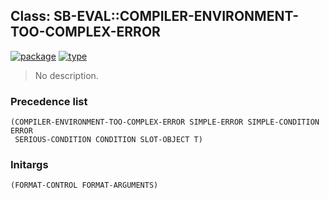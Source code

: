 ## Class: SB-EVAL::COMPILER-ENVIRONMENT-TOO-COMPLEX-ERROR
[![package](https://img.shields.io/badge/Package-SB--EVAL-5f9ea0.svg?style=social&colorA=999999)](../) [![type](https://img.shields.io/badge/Type-Class-5f9ea0.svg?style=social&colorA=999999)](../#class) 

> No description.

### Precedence list
```
(COMPILER-ENVIRONMENT-TOO-COMPLEX-ERROR SIMPLE-ERROR SIMPLE-CONDITION ERROR
 SERIOUS-CONDITION CONDITION SLOT-OBJECT T)
```
### Initargs
```
(FORMAT-CONTROL FORMAT-ARGUMENTS)
```
